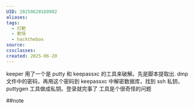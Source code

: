 ```yaml
---
UID: 20250620160902
aliases: 
tags:
  - 打靶
  - 靶场
  - hackthebox
source: 
cssclasses: 
created: 2025-06-20
---
```


keeper 用了一个是 putty 和 keepassxc 的工具来破解。先是脚本提取出. dmp 文件中的密码，再用这个密码到 keepassxc 中解密数据库，找到 ssh 私钥，puttygen 工具做成私钥。登录就完事了
工具是个很奇怪的问题

##note

